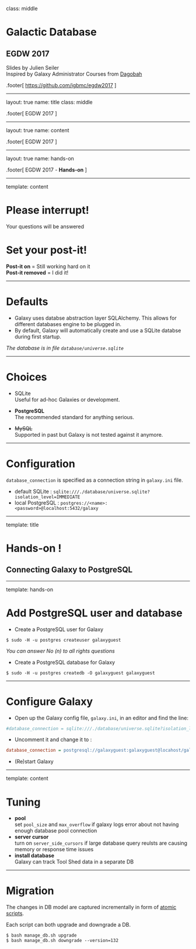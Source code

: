 class: middle

# Galactic Database

## EGDW 2017

Slides by Julien Seiler<br/>
Inspired by Galaxy Administrator Courses from [Dagobah](https://github.com/martenson/dagobah-training)

.footer[
https://github.com/igbmc/egdw2017
]

---

layout: true
name: title
class: middle

.footer[
EGDW 2017
]

---

layout: true
name: content

.footer[
EGDW 2017
]

---

layout: true
name: hands-on

.footer[
EGDW 2017 - **Hands-on**
]

---

template: content

# Please interrupt!

Your questions will be answered

# Set your post-it!

**Post-it on** = Still working hard on it<br/>
**Post-it removed** = I did it!

---

# Defaults

* Galaxy uses databse abstraction layer SQLAlchemy. This allows for different databases engine to be plugged in.
* By default, Galaxy will automatically create and use a SQLite databse during first startup.

*The database is in file `database/universe.sqlite`*

---

# Choices

* SQLite<br/>
Useful for ad-hoc Galaxies or development.

* **PostgreSQL**<br/>
The recommended standard for anything serious.

* ~~MySQL~~<br/>
Supported in past but Galaxy is not tested against it anymore.

---

# Configuration

`database_connection` is specified as a connection string in `galaxy.ini` file.

* default SQLite : `sqlite:///./database/universe.sqlite?isolation_level=IMMEDIATE`
* local PostgreSQL : `postgres://<name>:<password>@localhost:5432/galaxy`

---

template: title

# Hands-on !

## Connecting Galaxy to PostgreSQL



---

template: hands-on

# Add PostgreSQL user and database

* Create a PostgreSQL user for Galaxy

```shell
$ sudo -H -u postgres createuser galaxyguest
```

*You can answer No (n) to all rights questions*

* Create a PostgreSQL database for Galaxy

```shell
$ sudo -H -u postgres createdb -O galaxyguest galaxyguest
```

---

# Configure Galaxy

* Open up the Galaxy config file, `galaxy.ini`, in an editor and find the line:

```ini
#database_connection = sqlite:///./database/universe.sqlite?isolation_level=IMMEDIATE
```

* Uncomment it and change it to :

```ini
database_connection = postgresql://galaxyguest:galaxyguest@locahost/galaxyguest
```

* (Re)start Galaxy

---

template: content

# Tuning

* **pool**<br/>
set `pool_size` and `max_overflow` if galaxy logs error about not having enough database pool connection
* **server cursor**<br/>
turn on `server_side_cursors` if large database query reulsts are causing memory or response time issues
* **install database**<br/>
Galaxy can track Tool Shed data in a separate DB
---

# Migration

The changes in DB model are captured incrementally in form of [atomic scripts](https://github.com/galaxyproject/galaxy/tree/dev/lib/galaxy/model/migrate/versions).

Each script can both upgrade and downgrade a DB.

```shell
$ bash manage_db.sh upgrade
$ bash manage_db.sh downgrade --version=132
```
